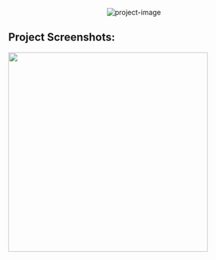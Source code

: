 <p align="center"><img src="https://socialify.git.ci/tahatoprak0/YasGruplama/image?description=1&amp;descriptionEditable=Random%20olu%C5%9Fturulan%20gruptaki%20ki%C5%9Filerin%2C%20ya%C5%9F%20s%C4%B1n%C4%B1fland%C4%B1rmas%C4%B1n%C4%B1%20yapan%20sim%C3%BClasyon&amp;font=Jost&amp;language=1&amp;name=1&amp;pattern=Solid&amp;theme=Light" alt="project-image"></p>

<h2>Project Screenshots:</h2>

<img src="![yassiniflandirma](https://github.com/user-attachments/assets/875c99f7-d123-400a-a0b8-928a13b45ce2)" width="400" height="400/">
